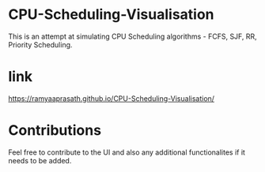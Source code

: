 # CPU-Scheduling-Visualisation

This is an attempt at simulating CPU Scheduling algorithms - FCFS, SJF, RR, Priority Scheduling.

# link

https://ramyaaprasath.github.io/CPU-Scheduling-Visualisation/

# Contributions
 
Feel free to contribute to the UI and also any additional functionalites if it needs to be added.
